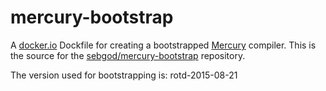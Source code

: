 mercury-bootstrap
=================

A [docker.io](https://hub.docker.com) Dockfile for creating a bootstrapped [Mercury](https://github.com/Mercury-Language/mercury) compiler.
This is the source for the [sebgod/mercury-bootstrap](https://registry.hub.docker.com/u/sebgod/mercury-bootstrap/) repository.

The version used for bootstrapping is: rotd-2015-08-21
